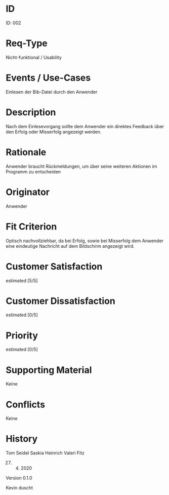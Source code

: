 # ID

ID: 002

# Req-Type

Nicht-funktional / Usability

# Events / Use-Cases

Einlesen der Bib-Datei durch den Anwender

# Description

Nach dem Einlesevorgang sollte dem Anwender ein direktes Feedback über den Erfolg oder Misserfolg angezeigt werden.

# Rationale

Anwender braucht Rückmeldungen, um über seine weiteren Aktionen im Programm zu entscheiden

# Originator

Anwender

# Fit Criterion

Optisch nachvollziehbar, da bei Erfolg, sowie bei Misserfolg dem Anwender eine eindeutige Nachricht auf dem Bildschirm angezeigt wird.

# Customer Satisfaction

estimated [5/5]

# Customer Dissatisfaction

estimated [0/5]


# Priority

estimated [0/5]


# Supporting Material

Keine

# Conflicts

Keine

# History

Tom Seidel
Saskia Heinrich
Valeri Fitz

27. 4. 2020

Version 0.1.0

Kevin duscht 
